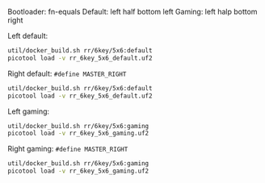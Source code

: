 Bootloader: fn-equals
Default: left half bottom left
Gaming:  left halp bottom right

Left default:
```sh
util/docker_build.sh rr/6key/5x6:default
picotool load -v rr_6key_5x6_default.uf2
```

Right default:
`#define MASTER_RIGHT`
```sh
util/docker_build.sh rr/6key/5x6:default
picotool load -v rr_6key_5x6_default.uf2
```

Left gaming:
```sh
util/docker_build.sh rr/6key/5x6:gaming
picotool load -v rr_6key_5x6_gaming.uf2
```

Right gaming:
`#define MASTER_RIGHT`
```sh
util/docker_build.sh rr/6key/5x6:gaming
picotool load -v rr_6key_5x6_gaming.uf2
```

